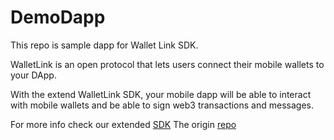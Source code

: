 # DemoDapp

This repo is sample dapp for Wallet Link SDK. 

WalletLink is an open protocol that lets users connect their mobile wallets to your DApp.

With the extend WalletLink SDK, your mobile dapp will be able to interact with mobile wallets and be able to sign web3 transactions and messages.

For more info check our extended [SDK](https://github.com/Zxu49/walletlink-mobile-sdk/tree/master/android)
The origin [repo](https://github.com/walletlink/walletlink-mobile-sdk)
